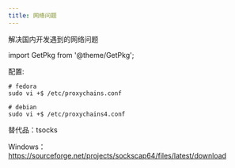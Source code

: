 ```yaml
---
title: 网络问题
---
```


解决国内开发遇到的网络问题

import GetPkg from '@theme/GetPkg';

<GetPkg name="proxychains-ng" dnf apt/>

配置:

```shell
# fedora
sudo vi +$ /etc/proxychains.conf

# debian
sudo vi +$ /etc/proxychains4.conf
```

替代品：tsocks

Windows：<https://sourceforge.net/projects/sockscap64/files/latest/download>
